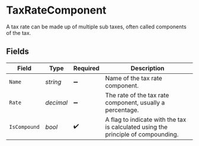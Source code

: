 # TaxRateComponent

A tax rate can be made up of multiple sub taxes, often called components of the tax.


## Fields

| Field                                                                              | Type                                                                               | Required                                                                           | Description                                                                        |
| ---------------------------------------------------------------------------------- | ---------------------------------------------------------------------------------- | ---------------------------------------------------------------------------------- | ---------------------------------------------------------------------------------- |
| `Name`                                                                             | *string*                                                                           | :heavy_minus_sign:                                                                 | Name of the tax rate component.                                                    |
| `Rate`                                                                             | *decimal*                                                                          | :heavy_minus_sign:                                                                 | The rate of the tax rate component, usually a percentage.                          |
| `IsCompound`                                                                       | *bool*                                                                             | :heavy_check_mark:                                                                 | A flag to indicate with the tax is calculated using the principle of compounding.  |